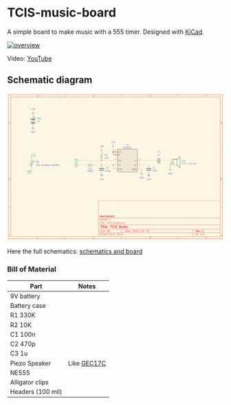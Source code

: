 # TCIS-music-board

A simple board to make music with a 555 timer. Designed with [KiCad](https://kicad.org/).

[![overview](./assets/overview.jpg)](https://youtu.be/akiujggR6uY)

Video: [YouTube](./assets/overview.jpg)

## Schematic diagram

![overview](./assets/schematics.png)

Here the full schematics: [schematics and board](./schematics_board.pdf)

### Bill of Material

| Part              | Notes                                                           |
| ----------------- | --------------------------------------------------------------- |
| 9V battery        |                                                                 |
| Battery case      |                                                                 |
| R1 330K           |                                                                 |
| R2 10K            |                                                                 |
| C1 100n           |                                                                 |
| C2 470p           |                                                                 |
| C3 1u             |                                                                 |
| Piezo Speaker     | Like [GEC17C](https://www.devicemart.co.kr/goods/view?no=25043) |
| NE555             |                                                                 |
| Alligator clips   |                                                                 |
| Headers (100 mil) |                                                                 |
